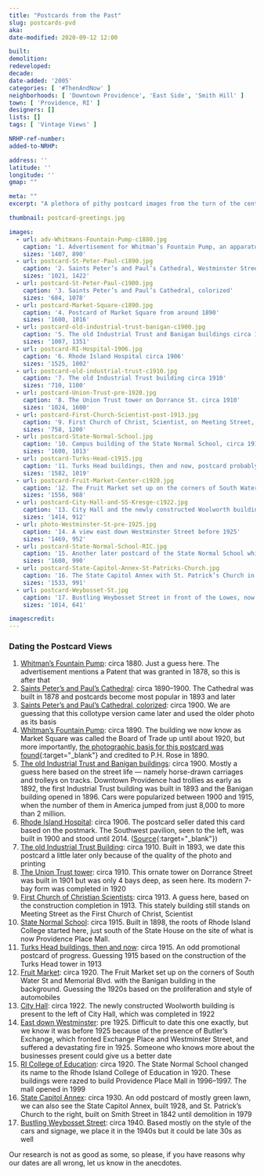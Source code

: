 ```yaml
---
title: "Postcards from the Past"
slug: postcards-pvd
aka: 
date-modified: 2020-09-12 12:00

built: 
demolition: 
redeveloped: 
decade:
date-added: '2005'
categories: [ '#ThenAndNow' ]
neighborhoods: [ 'Downtown Providence', 'East Side', 'Smith Hill' ]
town: [ 'Providence, RI' ]
designers: []
lists: []
tags: [ 'Vintage Views' ]

NRHP-ref-number:
added-to-NRHP:

address: ''
latitude: ''
longitude: ''
gmap: ""

meta: ""
excerpt: "A plethora of pithy postcard images from the turn of the century."

thumbnail: postcard-greetings.jpg

images:
  - url: adv-Whitmans-Fountain-Pump-c1880.jpg
    caption: '1. Advertisement for Whitman’s Fountain Pump, an apparatus attached to a wooden bucket, guessing 1880s. Josiah A. Whitman, Sole Proprietor and Manufacturer, 128 North Main Street.'
    sizes: '1407, 890'
  - url: postcard-St-Peter-Paul-c1890.jpg
    caption: '2. Saints Peter’s and Paul’s Cathedral, Westminster Street, circa 1890'
    sizes: '1021, 1422'
  - url: postcard-St-Peter-Paul-c1900.jpg
    caption: '3. Saints Peter’s and Paul’s Cathedral, colorized'
    sizes: '684, 1078'
  - url: postcard-Market-Square-c1890.jpg
    caption: '4. Postcard of Market Square from around 1890'
    sizes: '1600, 1016'
  - url: postcard-old-industrial-trust-banigan-c1900.jpg
    caption: '5. The old Industrial Trust and Banigan buildings circa 1900'
    sizes: '1007, 1351'
  - url: postcard-RI-Hospital-1906.jpg
    caption: '6. Rhode Island Hospital circa 1906'
    sizes: '1525, 1002'
  - url: postcard-old-industrial-trust-c1910.jpg
    caption: '7. The old Industrial Trust building circa 1910'
    sizes: '710, 1100'
  - url: postcard-Union-Trust-pre-1920.jpg
    caption: '8. The Union Trust tower on Dorrance St. circa 1910'
    sizes: '1024, 1600'
  - url: postcard-First-Church-Scientist-post-1913.jpg
    caption: '9. First Church of Christ, Scientist, on Meeting Street, circa 1913'
    sizes: '758, 1200'
  - url: postcard-State-Normal-School.jpg
    caption: '10. Campus building of the State Normal School, circa 1915'
    sizes: '1600, 1013'
  - url: postcard-Turks-Head-c1915.jpg
    caption: '11. Turks Head buildings, then and now, postcard probably 1915'
    sizes: '1582, 1019'
  - url: postcard-Fruit-Market-Center-c1920.jpg
    caption: '12. The Fruit Market set up on the corners of South Water St and Memorial Blvd., circa 1920'
    sizes: '1556, 988'
  - url: postcard-City-Hall-and-SS-Kresge-c1922.jpg
    caption: '13. City Hall and the newly constructed Woolworth building, circa 1922'
    sizes: '1414, 912'
  - url: photo-Westminster-St-pre-1925.jpg
    caption: '14. A view east down Westminster Street before 1925'
    sizes: '1469, 952'
  - url: postcard-State-Normal-School-RIC.jpg
    caption: '15. Another later postcard of the State Normal School which changed its name to RI College of Education in 1920'
    sizes: '1600, 990'
  - url: postcard-State-Capitol-Annex-St-Patricks-Church.jpg
    caption: '16. The State Capitol Annex with St. Patrick’s Church in the background, Smith Street, circa 1930'
    sizes: '1533, 991'
  - url: postcard-Weybosset-St.jpg
    caption: '17. Bustling Weybosset Street in front of the Lowes, now PPAC. From the cars alone we guess 1940s.'
    sizes: '1014, 641'

imagescredit: 
---
```


### Dating the Postcard Views

1. [Whitman’s Fountain Pump](#photo-adv-Whitmans-Fountain-Pump-c1880): circa 1880. Just a guess here. The advertisement mentions a Patent that was granted in 1878, so this is after that
1. [Saints Peter’s and Paul’s Cathedral](#photo-postcard-St-Peter-Paul-c1890): circa 1890–1900. The Cathedral was built in 1878 and postcards become most popular in 1893 and later 
1. [Saints Peter’s and Paul’s Cathedral, colorized](#photo-postcard-St-Peter-Paul-c1900): circa 1900. We are guessing that this <def title="A printing process for early postcards using a gelatin surface that hardened into a network of fine cracks and were often hand-colored">collotype</def> version came later and used the older photo as its basis
1. [Whitman’s Fountain Pump](#photo-postcard-Market-Square-c1890): circa 1890. The building we now know as Market Square was called the Board of Trade up until about 1920, but more importantly, [the photographic basis for this postcard was found](//quahogannex.wordpress.com/2013/05/14/images-of-market-house-and-market-square-providence-ri/){:target="_blank"} and credited to P.H. Rose in 1890.
1. [The old Industrial Trust and Banigan buildings](#photo-postcard-old-industrial-trust-banigan-c1900): circa 1900. Mostly a guess here based on the street life — namely horse-drawn carriages and trolleys on tracks. Downtown Providence had trollies as early as 1892, the first Industrial Trust building was built in 1893 and the Banigan building opened in 1896. Cars were popularized between 1900 and 1915, when the number of them in America jumped from just 8,000 to more than 2 million.
1. [Rhode Island Hospital](#photo-postcard-RI-Hospital-1906): circa 1906. The postcard seller dated this card based on the postmark. The Southwest pavilion, seen to the left, was built in 1900 and stood until 2014. ([Source](//guide.ppsri.org/property/rhode-island-hospital-southwest-pavilion){:target="_blank"})
1. [The old Industrial Trust Building](#photo-postcard-old-industrial-trust-c1910): circa 1910. Built in 1893, we date this postcard a little later only because of the quality of the photo and printing
1. [The Union Trust tower](#photo-postcard-Union-Trust-pre-1920): circa 1910. This ornate tower on Dorrance Street was built in 1901 but was only 4 bays deep, as seen here. Its modern 7-bay form was completed in 1920
1. [First Church of Christian Scientists](#photo-postcard-First-Church-Scientist-post-1913): circa 1913. A guess here, based on the construction completion in 1913. This stately building still stands on Meeting Street as the First Church of Christ, Scientist
1. [State Normal School](#photo-postcard-State-Normal-School): circa 1915. Built in 1898, the roots of Rhode Island College started here, just south of the State House on the site of what is now Providence Place Mall. 
1. [Turks Head buildings, then and now](#photo-postcard-Turks-Head-c1915): circa 1915. An odd promotional postcard of progress. Guessing 1915 based on the construction of the Turks Head tower in 1913
1. [Fruit Market](#photo-postcard-Fruit-Market-Center-c1920): circa 1920. The Fruit Market set up on the corners of South Water St and Memorial Blvd. with the Banigan building in the background. Guessing the 1920s based on the proliferation and style of automobiles
1. [City Hall](#photo-postcard-City-Hall-and-SS-Kresge-c1922): circa 1922. The newly constructed Woolworth building is present to the left of City Hall, which was completed in 1922
1. [East down Westminster](#photo-photo-Westminster-St-pre-1925): pre 1925. Difficult to date this one exactly, but we know it was before 1925 because of the presence of Butler’s Exchange, which fronted Exchange Place and Westminster Street, and suffered a devastating fire in 1925. Someone who knows more about the businesses present could give us a better date
1. [RI College of Education](#photo-postcard-State-Normal-School-RIC): circa 1920. The State Normal School changed its name to the Rhode Island College of Education in 1920. These buildings were razed to build Providence Place Mall in 1996–1997. The mall opened in 1999
1. [State Capitol Annex](#photo-postcard-State-Capitol-Annex-St-Patricks-Church): circa 1930. An odd postcard of mostly green lawn, we can also see the State Capitol Annex, built 1928, and St. Patrick’s Church to the right, built on Smith Street in 1842 until demolition in 1979
1. [Bustling Weybosset Street](#photo-postcard-Weybosset-St): circa 1940. Based mostly on the style of the cars and signage, we place it in the 1940s but it could be late 30s as well

Our research is not as good as some, so please, if you have reasons why our dates are all wrong, let us know in the anecdotes.
